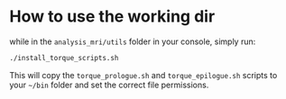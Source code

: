 # How to use the working dir

while in the `analysis_mri/utils` folder in your console, simply run:
```bash
./install_torque_scripts.sh 
```
This will copy the `torque_prologue.sh` and `torque_epilogue.sh` scripts to your `~/bin` folder and set the correct file permissions.

